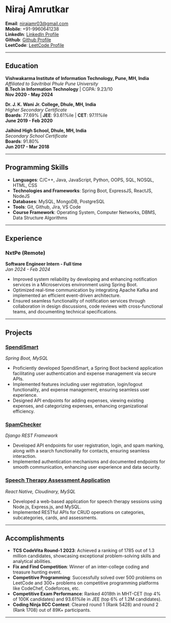 # Niraj Amrutkar

**Email**: [nirajamr03@gmail.com](mailto:nirajamr03@gmail.com)  
**Mobile**: +91-9960641238  
**LinkedIn**: [LinkedIn Profile](https://www.linkedin.com/in/niraj-amrutkar/)  
**Github**: [Github Profile](https://github.com/Niraj2003)  
**LeetCode**: [LeetCode Profile](https://leetcode.com/niraj03/)  

---

## Education

**Vishwakarma Institute of Information Technology, Pune, MH, India**  
_Affiliated to Savitribai Phule Pune University_  
**B.Tech in Information Technology** | CGPA: 9.23/10 <br>
**Nov 2020 - May 2024**

**Dr. J. K. Wani Jr. College, Dhule, MH, India**  
_Higher Secondary Certificate_  
**Boards**: 77.69% | **JEE**: 93.61%ile | **CET**: 97.11%ile  
**June 2019 - Feb 2020**

**Jaihind High School, Dhule, MH, India**  
_Secondary School Certificate_  
**Boards**: 91.80% <br>
**Jun 2017 - Mar 2018**

---

## Programming Skills

- **Languages**: C/C++, Java, JavaScript, Python, OOPS, SQL, NOSQL, HTML, CSS
- **Technologies and Frameworks**: Spring Boot, ExpressJS, ReactJS, NodeJS
- **Databases**: MySQL, MongoDB, PostgreSQL
- **Tools**: Git, Github, Jira, VS Code
- **Course Framework**: Operating System, Computer Networks, DBMS, Data Structure Algorithms

---

## Experience

### NxtPe (Remote)
**Software Engineer Intern - Full time**  
_Jan 2024 - Feb 2024_

- Improved system reliability by developing and enhancing notification services in a Microservices environment using Spring Boot.
- Optimized real-time communication by integrating Apache Kafka and implemented an efficient event-driven architecture.
- Ensured seamless functionality of notification services through collaboration in design discussions, code reviews with cross-functional teams, and documenting technical specifications.

---

## Projects


### [SpendiSmart](https://github.com/Niraj2003/spendismart)
_Spring Boot, MySQL_

- Proficiently developed SpendiSmart, a Spring Boot backend application facilitating user authentication and expense management via secure APIs.
- Implemented features including user registration, login/logout functionality, and expense management, ensuring seamless user experience.
- Designed API endpoints for adding expenses, viewing existing expenses, and categorizing expenses, enhancing organizational efficiency.

### [SpamChecker](https://github.com/Niraj2003/spamChecker)
_Django REST Framework_

- Developed API endpoints for user registration, login, and spam marking, along with a search functionality for contacts, ensuring seamless interaction.
- Implemented authentication mechanisms and documented endpoints for smooth communication, enhancing user experience and data security.

### [Speech Therapy Assessment Application](https://github.com/Niraj2003/Speech-Therapy-Application-Documentation)
_React Native, Cloudinary, MySQL_

- Developed a web-based application for speech therapy sessions using Node.js, Express.js, and MySQL.
- Implemented RESTful APIs for CRUD operations on categories, subcategories, cards, and assessments.

---

## Accomplishments

- **TCS CodeVita Round-1 2023**: Achieved a ranking of 1785 out of 1.3 million candidates, showcasing exceptional problem-solving skills and analytical abilities.
- **Fix and Find Competition**: Winner of an inter-college coding and treasure hunting event.
- **Competitive Programming**: Successfully solved over 500 problems on LeetCode and 300+ problems on competitive programming platforms like CodeChef, Codeforces, etc.
- **Competitive Exam Performance**: Ranked 4018th in MHT-CET (top 4% of 100K candidates) and 93.61%ile in JEE (top 6% of 1.2M candidates).
- **Coding Ninja IICC Contest**: Cleared round 1 (Rank 5428) and round 2 (Rank 1708) out of 89K+ participants.

---

